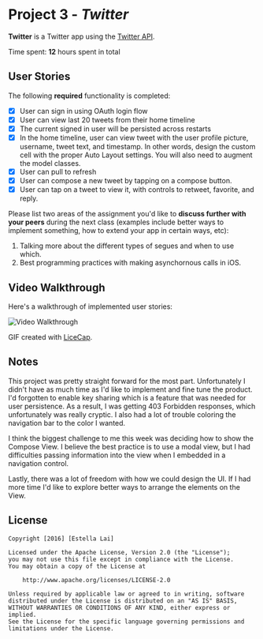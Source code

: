 # Project 3 - *Twitter*

**Twitter** is a Twitter app using the [Twitter API](https://dev.twitter.com/docs).

Time spent: **12** hours spent in total

## User Stories

The following **required** functionality is completed:

- [X] User can sign in using OAuth login flow
- [X] User can view last 20 tweets from their home timeline
- [X] The current signed in user will be persisted across restarts
- [X] In the home timeline, user can view tweet with the user profile picture, username, tweet text, and timestamp. In other words, design the custom cell with the proper Auto Layout settings. You will also need to augment the model classes.
- [X] User can pull to refresh
- [X] User can compose a new tweet by tapping on a compose button.
- [X] User can tap on a tweet to view it, with controls to retweet, favorite, and reply.

Please list two areas of the assignment you'd like to **discuss further with your peers** during the next class (examples include better ways to implement something, how to extend your app in certain ways, etc):

1. Talking more about the different types of segues and when to use which.
2. Best programming practices with making asynchornous calls in iOS. 

## Video Walkthrough

Here's a walkthrough of implemented user stories:

<img src='https://media.giphy.com/media/l3vR61OUEj0RK4hpe/source.gif' title='Video Walkthrough' width='' alt='Video Walkthrough' />

GIF created with [LiceCap](http://www.cockos.com/licecap/).

## Notes

This project was pretty straight forward for the most part. Unfortunately I didn't have as much time as I'd like to implement and fine tune the product. I'd forgotten to enable key sharing which is a feature that was needed for user persistence. As a result, I was getting 403 Forbidden responses, which unfortunately was really cryptic. I also had a lot of trouble coloring the navigation bar to the color I wanted. 

I think the biggest challenge to me this week was deciding how to show the Compose View. I believe the best practice is to use a modal view, but I had difficulties passing information into the view when I embedded in a navigation control.

Lastly, there was a lot of freedom with how we could design the UI. If I had more time I'd like to explore better ways to arrange the elements on the View.

## License

    Copyright [2016] [Estella Lai]

    Licensed under the Apache License, Version 2.0 (the "License");
    you may not use this file except in compliance with the License.
    You may obtain a copy of the License at

        http://www.apache.org/licenses/LICENSE-2.0

    Unless required by applicable law or agreed to in writing, software
    distributed under the License is distributed on an "AS IS" BASIS,
    WITHOUT WARRANTIES OR CONDITIONS OF ANY KIND, either express or implied.
    See the License for the specific language governing permissions and
    limitations under the License.